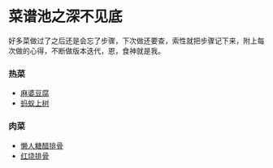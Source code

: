 # 菜谱池之深不见底
好多菜做过了之后还是会忘了步骤，下次做还要查，索性就把步骤记下来，附上每次做的心得，不断做版本迭代，恩，食神就是我。

### 热菜
* [麻婆豆腐](https://github.com/str818/Cooking/blob/master/notes/%E9%BA%BB%E5%A9%86%E8%B1%86%E8%85%90.md)
* [蚂蚁上树](https://github.com/str818/Cooking/blob/master/notes/%E8%9A%82%E8%9A%81%E4%B8%8A%E6%A0%91.md)

### 肉菜
* [懒人糖醋排骨](https://github.com/str818/Cooking/blob/master/notes/%E6%87%92%E4%BA%BA%E7%B3%96%E9%86%8B%E6%8E%92%E9%AA%A8.md)
* [红烧排骨](https://github.com/str818/Cooking/blob/master/notes/%E7%BA%A2%E7%83%A7%E6%8E%92%E9%AA%A8.md)